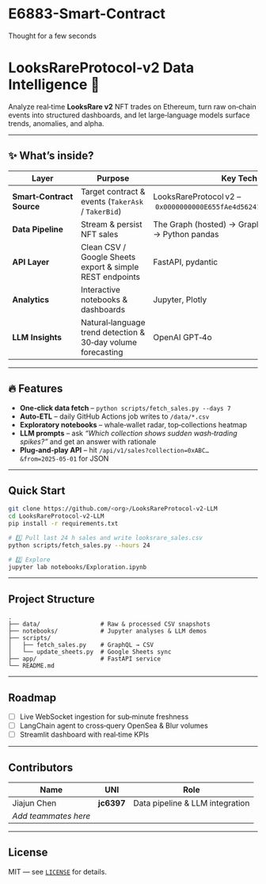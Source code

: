 # E6883-Smart-Contract

Thought for a few seconds


# LooksRareProtocol‑v2 Data Intelligence 🚀

Analyze real‑time **LooksRare v2** NFT trades on Ethereum, turn raw on‑chain events into structured dashboards, and let large‑language models surface trends, anomalies, and alpha.

---

## ✨ What’s inside?

| Layer                     | Purpose                                                      | Key Tech                                                            |
| ------------------------- | ------------------------------------------------------------ | ------------------------------------------------------------------- |
| **Smart‑Contract Source** | Target contract & events (`TakerAsk` / `TakerBid`)           | LooksRareProtocol v2 – `0x0000000000E655fAe4d56241588680F86E3b2377` |
| **Data Pipeline**         | Stream & persist NFT sales                                   | The Graph (hosted) → GraphQL → Python pandas                        |
| **API Layer**             | Clean CSV / Google Sheets export & simple REST endpoints     | FastAPI, pydantic                                                   |
| **Analytics**             | Interactive notebooks & dashboards                           | Jupyter, Plotly                                                     |
| **LLM Insights**          | Natural‑language trend detection & 30‑day volume forecasting | OpenAI GPT‑4o                                                       |

---

## 🔥 Features

* **One‑click data fetch** – `python scripts/fetch_sales.py --days 7`
* **Auto‑ETL** – daily GitHub Actions job writes to `/data/*.csv`
* **Exploratory notebooks** – whale‑wallet radar, top‑collections heatmap
* **LLM prompts** – ask *“Which collection shows sudden wash‑trading spikes?”* and get an answer with rationale
* **Plug‑and‑play API** – hit `/api/v1/sales?collection=0xABC…&from=2025‑05‑01` for JSON

---

## Quick Start

```bash
git clone https://github.com/<org>/LooksRareProtocol-v2-LLM
cd LooksRareProtocol-v2-LLM
pip install -r requirements.txt

# 1️⃣ Pull last 24 h sales and write looksrare_sales.csv
python scripts/fetch_sales.py --hours 24

# 2️⃣ Explore
jupyter lab notebooks/Exploration.ipynb
```

---

## Project Structure

```
.
├── data/                 # Raw & processed CSV snapshots
├── notebooks/            # Jupyter analyses & LLM demos
├── scripts/
│   ├── fetch_sales.py    # GraphQL → CSV
│   └── update_sheets.py  # Google Sheets sync
├── app/                  # FastAPI service
└── README.md
```

---

## Roadmap

* [ ] Live WebSocket ingestion for sub‑minute freshness
* [ ] LangChain agent to cross‑query OpenSea & Blur volumes
* [ ] Streamlit dashboard with real‑time KPIs

---

## Contributors

| Name                 | UNI        | Role                            |
| -------------------- | ---------- | ------------------------------- |
| Jiajun Chen          | **jc6397** | Data pipeline & LLM integration |
| *Add teammates here* |            |                                 |

---

## License

MIT — see [`LICENSE`](LICENSE) for details.
